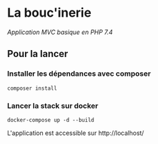 # La bouc'inerie

*Application MVC basique en PHP 7.4*

## Pour la lancer

### Installer les dépendances avec composer
`composer install`

### Lancer la stack sur docker
`docker-compose up -d --build`

L'application est accessible sur http://localhost/
